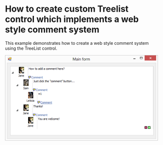 # How to create custom Treelist control which implements a web style comment system


<p>This example demonstrates how to create a web style comment system using the TreeList control.</p><p><img src="https://raw.githubusercontent.com/DevExpress-Examples/how-to-create-custom-treelist-control-which-implements-a-web-style-comment-system-e3520/17.2.3+/media/f70dc361-50d8-435d-b1e5-9d6389bc22af.png"></p>

<br/>


